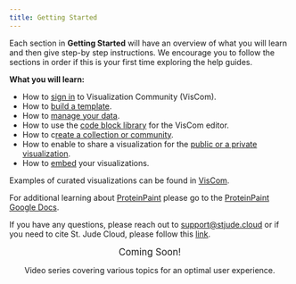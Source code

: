 ```yaml
---
title: Getting Started
---
```


Each section in **Getting Started** will have an overview of what you will learn and then give step-by step instructions. We encourage you to follow the sections in order if this is your first time exploring the help guides. 

**What you will learn:**
* How to [sign in](https://university.stjude.cloud/docs/visualization-community/sign-in/) to Visualization Community (VisCom).
* How to [build a template](https://university.stjude.cloud/docs/visualization-community/template/).
* How to [manage your data](https://university.stjude.cloud/docs/visualization-community/data-manage/).
* How to use the [code block library](https://university.stjude.cloud/docs/visualization-community/basics/) for the VisCom editor.
* How to c[reate a collection or community](https://university.stjude.cloud/docs/visualization-community/col_com/).
* How to enable to share a visualization for the [public or a private visualization](https://university.stjude.cloud/docs/visualization-community/public_private/).
* How to [embed](https://university.stjude.cloud/docs/visualization-community/embed/) your visualizations.

Examples of curated visualizations can be found in [VisCom](https://viz.stjude.cloud/st-jude-cloud-demo/collection/proteinpaint-and-genomepaint-examples~7).

For additional learning about [ProteinPaint](https://proteinpaint.stjude.org/) please go to the [ProteinPaint Google Docs](https://docs.google.com/document/d/1JWKq3ScW62GISFGuJvAajXchcRenZ3HAvpaxILeGaw0/).

If you have any questions, please reach out to [support@stjude.cloud](support@stjude.cloud) or if you need to cite St. Jude Cloud, please follow this [link](https://university.stjude.cloud/docs/citing-stjude-cloud). 



<p align="center">
    <a style="font-size: larger" >Coming Soon!</a> 
<p align="center">
</a> Video series covering various topics for an optimal user experience.</p>


